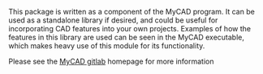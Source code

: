 This package is written as a component of the MyCAD program. It can be used as
a standalone library if desired, and could be useful for incorporating CAD
features into your own projects. Examples of how the features in this library
are used can be seen in the MyCAD executable, which makes heavy use of this
module for its functionality.

Please see the [MyCAD gitlab](http://gitlab.com/ezzieyguywuf/mycad) homepage
for more information
